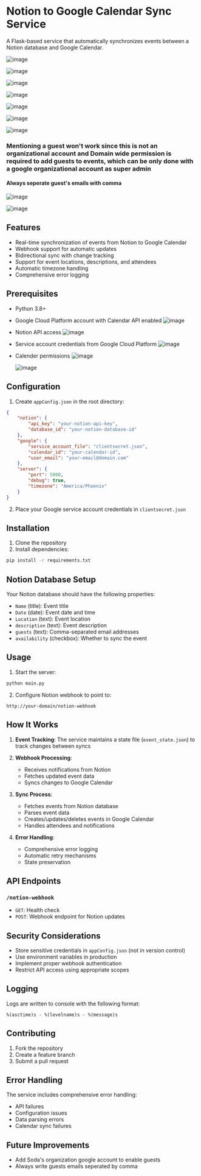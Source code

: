 # Notion to Google Calendar Sync Service

A Flask-based service that automatically synchronizes events between a Notion database and Google Calendar.

![image](https://github.com/user-attachments/assets/eca21b10-f1a8-49aa-ad1e-cbc5e0555cd5)

![image](https://github.com/user-attachments/assets/8187e0a7-1bd3-4905-9f09-d2865d8dd42d)

![image](https://github.com/user-attachments/assets/47fb0d11-81c1-42cf-b4d8-48df8ad2caeb)

![image](https://github.com/user-attachments/assets/15b96b1d-6f92-4555-9b40-ce5d9f6fabc5)

![image](https://github.com/user-attachments/assets/cc6119e9-4644-4da5-a68a-3262e0d96a47)

![image](https://github.com/user-attachments/assets/03c41cdf-8a45-4973-89ec-c31f0a22debe)

![image](https://github.com/user-attachments/assets/0e0b9a6b-8639-4b9a-857e-0fc3f6a99df6)

### Mentioning a guest won't work since this is not an organizational account and Domain wide permission is required to add guests to events, which can be only done with a google organizational account as super admin

#### Always seperate guest's emails with comma
![image](https://github.com/user-attachments/assets/b7915db8-4137-4fce-8fd3-277985238788)

![image](https://github.com/user-attachments/assets/bd200bf3-dba2-4757-9e38-438a0aa723ef)


## Features

- Real-time synchronization of events from Notion to Google Calendar
- Webhook support for automatic updates
- Bidirectional sync with change tracking
- Support for event locations, descriptions, and attendees
- Automatic timezone handling
- Comprehensive error logging

## Prerequisites

- Python 3.8+
- Google Cloud Platform account with Calendar API enabled
  ![image](https://github.com/user-attachments/assets/1021026e-e720-4f5b-9848-c70810913fb5)

- Notion API access
  ![image](https://github.com/user-attachments/assets/e2a6d53e-5fc8-42df-a53e-eba79cae3d14)

- Service account credentials from Google Cloud Platform
  ![image](https://github.com/user-attachments/assets/7d649e1a-e0a5-43fb-8165-b41aa22a1d2d)

- Calender permissions
  ![image](https://github.com/user-attachments/assets/2d8076ce-76e9-4856-928b-0e25fe0139d9)

  ![image](https://github.com/user-attachments/assets/c7847205-5e9c-434f-ad65-31f2d9b93ccd)


## Configuration

1. Create `appConfig.json` in the root directory:
```json
{
    "notion": {
        "api_key": "your-notion-api-key",
        "database_id": "your-notion-database-id"
    },
    "google": {
        "service_account_file": "clientsecret.json",
        "calendar_id": "your-calendar-id",
        "user_email": "your-email@domain.com"
    },
    "server": {
        "port": 5000,
        "debug": true,
        "timezone": "America/Phoenix"
    }
}
```

2. Place your Google service account credentials in `clientsecret.json`

## Installation

1. Clone the repository
2. Install dependencies:
```bash
pip install -r requirements.txt
```

## Notion Database Setup

Your Notion database should have the following properties:
- `Name` (title): Event title
- `Date` (date): Event date and time
- `Location` (text): Event location
- `description` (text): Event description
- `guests` (text): Comma-separated email addresses
- `availability` (checkbox): Whether to sync the event

## Usage

1. Start the server:
```bash
python main.py
```

2. Configure Notion webhook to point to:
```
http://your-domain/notion-webhook
```

## How It Works

1. **Event Tracking**: The service maintains a state file (`event_state.json`) to track changes between syncs

2. **Webhook Processing**:
   - Receives notifications from Notion
   - Fetches updated event data
   - Syncs changes to Google Calendar

3. **Sync Process**:
   - Fetches events from Notion database
   - Parses event data
   - Creates/updates/deletes events in Google Calendar
   - Handles attendees and notifications

4. **Error Handling**:
   - Comprehensive error logging
   - Automatic retry mechanisms
   - State preservation

## API Endpoints

### `/notion-webhook`
- `GET`: Health check
- `POST`: Webhook endpoint for Notion updates

## Security Considerations

- Store sensitive credentials in `appConfig.json` (not in version control)
- Use environment variables in production
- Implement proper webhook authentication
- Restrict API access using appropriate scopes

## Logging

Logs are written to console with the following format:
```
%(asctime)s - %(levelname)s - %(message)s
```

## Contributing

1. Fork the repository
2. Create a feature branch
3. Submit a pull request

## Error Handling

The service includes comprehensive error handling:
- API failures
- Configuration issues
- Data parsing errors
- Calendar sync failures

## Future Improvements

- Add Soda's organization google account to enable guests
- Always write guests emails seperated by comma
